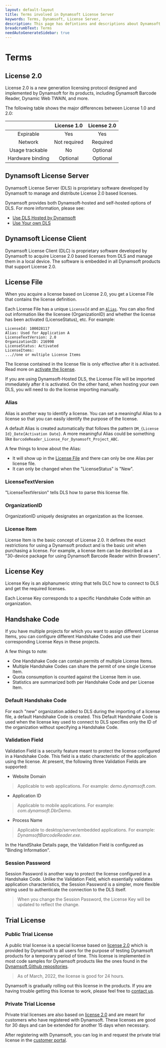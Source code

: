 ```yaml
---
layout: default-layout
title: Terms involved in Dynamsoft License Server
keywords: Terms, Dynamsoft, License Server, 
description: This page has defintions and descriptions about Dynamsoft License Server Terms
breadcrumbText: Terms
needAutoGenerateSidebar: true
---
```


# Terms

## License 2.0

License 2.0 is a new generation licensing protocol designed and implemented by Dynamsoft for its products, including Dynamsoft Barcode Reader, Dynamic Web TWAIN, and more.

The following table shows the major differences between License 1.0 and 2.0:

| | License 1.0 | License 2.0 |
|:-:|:-:|:-:|
| Expirable | Yes | Yes |
| Network | Not required | Required |
| Usage trackable | No | Optional |
| Hardware binding | Optional | Optional |

## Dynamsoft License Server

Dynamsoft License Server (DLS) is proprietary software developed by Dynamsoft to manage and distribute License 2.0 based licenses.

Dynamsoft provides both Dynamsoft-hosted and self-hosted options of DLS. For more information, please see:

* [Use DLS Hosted by Dynamsoft]({{site.dshosted}}index.html)
* [Use Your own DLS]({{site.selfhosted}}index.html)

## Dynamsoft License Client

Dynamsoft License Client (DLC) is proprietary software developed by Dynamsoft to acquire License 2.0 based licenses from DLS and manage them in a local device. The software is embedded in all Dynamsoft products that support License 2.0.

## License File

When you acquire a license based on License 2.0, you get a License File that contains the license definition.

Each License File has a unique `LicenseId` and an [`Alias`](#alias). You can also find out information like the licensee (OrganizationID) and whether the license has been activated (LicenseStatus), etc. For example:

```text
LicenseId: 100028117
Alias: Used for Application A
LicenseTextVersion: 2.0
OrganizationID: 216998
LicenseStatus: Activated
LicenseItems:
...//one or multiple License Items
```

The license contained in the license file is only effective after it is activated. Read more on [activate the license]({{site.about}}activate.html).

If you are using Dynamsoft-Hosted DLS, the License File will be imported immediately after it is activated. On the other hand, when hosting your own DLS, you will need to do the license importing manually.

### Alias

Alias is another way to identify a license. You can set a meaningful Alias to a license so that you can easily identify the purpose of the license.

A default Alias is created automatically that follows the pattern `DM_{License Id}_Date{Activation Date}`.  A more meaningful Alias could be something like `BarcodeReader_License_For_Dynamsoft_Project_ABC`.

A few things to know about the Alias:

* It will show up in the [License File](#license-file) and there can only be one Alias per license file.
* It can only be changed when the "LicenseStatus" is "New".

### LicenseTextVersion

"LicenseTextVersion" tells DLS how to parse this license file.

### OrganizationID

OrganizationID uniquely designates an organization as the licensee.

### License Item

License Item is the basic concept of License 2.0. It defines the exact restrictions for using a Dynamsoft product and is the basic unit when purchasing a license. For example, a license item can be described as a "30-device package for using Dynamsoft Barcode Reader within Browsers".

## License Key

License Key is an alphanumeric string that tells DLC how to connect to DLS and get the required licenses.

Each License Key corresponds to a specific Handshake Code within an organization.

## Handshake Code

If you have multiple projects for which you want to assign different License Items, you can configure different Handshake Codes and use their corresponding License Keys in these projects.

A few things to note:

* One Handshake Code can contain permits of multiple License Items.
* Multiple Handshake Codes can share the permit of one single License Item.
* Quota consumption is counted against the License Item in use.
* Statistics are summarized both per Handshake Code and per License Item.

### Default Handshake Code

For each "new" organization added to DLS during the importing of a license file, a default Handshake Code is created. This Default Handshake Code is used when the license key used to connect to DLS specifies only the ID of the organization without specifying a Handshake Code.

### Validation Field

Validation Field is a security feature meant to protect the license configured in a Handshake Code. This field is a static characteristic of the application using the license. At present, the following three Validation Fields are supported:

* Website Domain

> Applicable to web applications. For example: *demo.dynamsoft.com*.

* Application ID

> Applicable to mobile applications. For example: *com.dynamsoft.DbrDemo*.

* Process Name

> Applicable to desktop/server/embedded applications. For example: *DynamsoftBarcodeReader.exe*.

In the HandShake Details page, the Validation Field is configured as "Binding Information".

### Session Password

Session Password is another way to protect the license configured in a Handshake Code. Unlike the Validation Field, which essentially validates application characteristics, the Session Password is a simpler, more flexible string used to authenticate the connection to the DLS itself.

> When you change the Session Password, the License Key will be updated to reflect the change.

## Trial License

### Public Trial License

A public trial license is a special license based on [license 2.0](#license-20) which is provided by Dynamsoft to all users for the purpose of testing Dynamsoft products for a temporary period of time. This license is implemented in most code samples for Dynamsoft products like the ones found in the [Dynamsoft Github repositories](https://github.com/orgs/Dynamsoft/repositories).

> As of March, 2022, the license is good for 24 hours.

Dynamsoft is gradually rolling out this license in the products. If you are having trouble getting this license to work, please feel free to [contact us](https://www.dynamsoft.com/company/contact/).

### Private Trial License

Private trial licenses are also based on [license 2.0](#license-20) and are meant for customers who have registered with Dynamsoft. These licenses are good for 30 days and can be extended for another 15 days when necessary.

After registering with Dynamsoft, you can log in and request the private trial license in the [customer portal](https://www.dynamsoft.com/customer/license/trialLicense).

